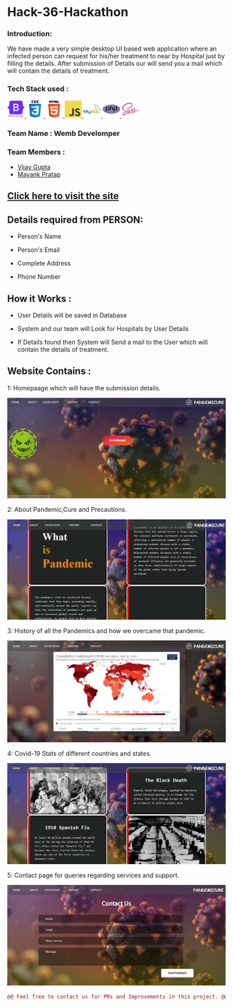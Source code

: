 # Hack-36-Hackathon


<h3 align="left">Introduction:</h3>


We have made a very simple desktop UI based web application where an infected person can request for his/her treatment to near by Hospital just by filling the details.
After submission of Details our will send you a mail which will contain the details of treatment.




<h3 align="left">Tech Stack used :</h3> 


<p align="left"> <a href="https://getbootstrap.com" target="_blank"> <img src="https://raw.githubusercontent.com/devicons/devicon/master/icons/bootstrap/bootstrap-plain-wordmark.svg" alt="bootstrap" width="40" height="40"/> </a> <a href="https://www.w3schools.com/css/" target="_blank"> <img src="https://raw.githubusercontent.com/devicons/devicon/master/icons/css3/css3-original-wordmark.svg" alt="css3" width="40" height="40"/> </a> <a href="https://www.w3.org/html/" target="_blank"> <img src="https://raw.githubusercontent.com/devicons/devicon/master/icons/html5/html5-original-wordmark.svg" alt="html5" width="40" height="40"/> </a> <a href="https://developer.mozilla.org/en-US/docs/Web/JavaScript" target="_blank"> <img src="https://raw.githubusercontent.com/devicons/devicon/master/icons/javascript/javascript-original.svg" alt="javascript" width="40" height="40"/> </a> <a href="https://www.mysql.com/" target="_blank"> <img src="https://raw.githubusercontent.com/devicons/devicon/master/icons/mysql/mysql-original-wordmark.svg" alt="mysql" width="40" height="40"/> </a> <a href="https://www.php.net" target="_blank"> <img src="https://raw.githubusercontent.com/devicons/devicon/master/icons/php/php-original.svg" alt="php" width="40" height="40"/> </a> <a href="https://sass-lang.com" target="_blank"> <img src="https://raw.githubusercontent.com/devicons/devicon/master/icons/sass/sass-original.svg" alt="sass" width="40" height="40"/> </a> </p>


<h3 align="left">Team Name : Wemb Develomper</h3> 

<h3 align="left">Team Members : </h3> 

 -  [Vijay Gupta](https://github.com/vijaygupta18)
 -  [Mayank Pratap](https://github.com/mynkprtp)


##  [Click here to visit the site](https://pandemicure.herokuapp.com/)



## Details required from PERSON:

+ Person's Name

+ Person's Email

+ Complete Address

+ Phone Number

## How it Works :

- User Details will be saved in Database

- System and our team will Look for Hospitals by User Details

- If Details found then System will Send a mail to the User which will contain the details of treatment.


## Website Contains :

1: Homepaage which will have the submission details.
<br>

![Homepage](images/1.JPG)

2: About Pandemic,Cure and Precautions.

![About](images/2.JPG)

3: History of all the Pandemics and how we overcame that pandemic.

![History](images/3.JPG)

4: Covid-19 Stats of different countries and states.

![Covid stats](images/4.JPG)

5: Contact page for queries regarding services and support.

![Contact](images/5.JPG)


```diff
@@ Feel free to contact us for PRs and Improvements in this project. @@

